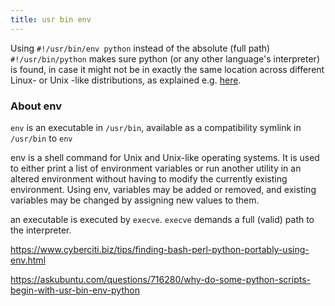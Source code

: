 ```yaml
---
title: usr bin env
---
```


Using `#!/usr/bin/env python` instead of the absolute (full path) `#!/usr/bin/python` makes sure python (or any other language's interpreter) is found, in case it might not be in exactly the same location across different Linux- or Unix -like distributions, as explained e.g. [here](http://www.cyberciti.biz/tips/finding-bash-perl-python-portably-using-env.html).

### About env


`env` is an executable in `/usr/bin`, available as a compatibility symlink in `/usr/bin` to `env`

env is a shell command for Unix and Unix-like operating systems. It is used to either print a list of environment variables or run another utility in an altered environment without having to modify the currently existing environment. Using env, variables may be added or removed, and existing variables may be changed by assigning new values to them.

an executable is executed by `execve`. `execve` demands a full (valid) path to the interpreter.

https://www.cyberciti.biz/tips/finding-bash-perl-python-portably-using-env.html

https://askubuntu.com/questions/716280/why-do-some-python-scripts-begin-with-usr-bin-env-python